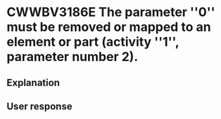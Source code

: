 # CWWBV3186E The parameter ''0'' must be removed or mapped to an element or part (activity ''1'', parameter number 2).

## Explanation

## User response